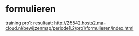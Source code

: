 # formulieren

training pro1: resultaat:
http://25542.hosts2.ma-cloud.nl/bewijzenmap/periode1.2/pro1/formulieren/index.html
